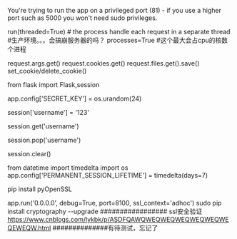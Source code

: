 You're trying to run the app on a privileged port (81) - if you use a higher port such as 5000 you won't need sudo privileges.

run(threaded=True) # the process handle each request in a separate thread
 #生产环境。。。会搞崩服务器的吗？
processes=True #这个最大会占cpu的核数个进程

request.args.get()
request.cookies.get()
request.files.get().save()
set_cookie/delete_cookie()



from flask import Flask,session


app.config['SECRET_KEY'] = os.urandom(24)

session['username'] = '123'

session.get('username')

session.pop('username')

session.clear()


from datetime import timedelta
import os
app.config['PERMANENT_SESSION_LIFETIME'] = timedelta(days=7)


pip install pyOpenSSL

app.run('0.0.0.0', debug=True, port=8100, ssl_context='adhoc')
sudo pip install cryptography --upgrade
#################
ssl安全验证
https://www.cnblogs.com/lykbk/p/ASDFQAWQWEQWEQWEQWEQWEQWEQEWEQW.html
##############有待测试，忘记了